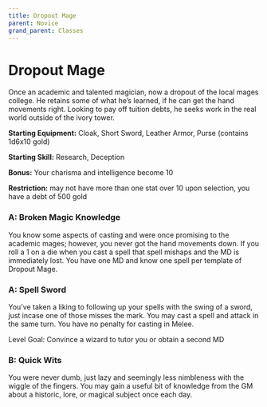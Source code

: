 ```yaml
---
title: Dropout Mage
parent: Novice
grand_parent: Classes
---
```

# Dropout Mage
Once an academic and talented magician, now a dropout of the local mages
college. He retains some of what he’s learned, if he can get the hand movements
right. Looking to pay off tuition debts, he seeks work in the real world
outside of the ivory tower.

**Starting Equipment:** Cloak, Short Sword, Leather Armor, Purse (contains 1d6x10
gold)

**Starting Skill:** Research, Deception

**Bonus:** Your charisma and intelligence become 10

**Restriction:** may not have more than one stat over 10 upon selection, you have a
debt of 500 gold

### A: Broken Magic Knowledge
You know some aspects of casting and were once promising to the academic mages;
however, you never got the hand movements down. If you roll a 1 on a die when
you cast a spell that spell mishaps and the MD is immediately lost. You have one
MD and know one spell per template of Dropout Mage.

### A: Spell Sword
You’ve taken a liking to following up your spells with the swing of a sword,
just incase one of those misses the mark. You may cast a spell and attack in
the same turn. You have no penalty for casting in Melee.

Level Goal: Convince a wizard to tutor you or obtain a second MD

### B: Quick Wits
You were never dumb, just lazy and seemingly less nimbleness with the wiggle of
the fingers. You may gain a useful bit of knowledge from the GM about a
historic, lore, or magical subject once each day.
